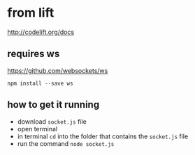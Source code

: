 # from lift
http://codelift.org/docs

## requires ws
https://github.com/websockets/ws

```
npm install --save ws
```

## how to get it running
- download `socket.js` file
- open terminal
- in terminal `cd` into the folder that contains the `socket.js` file
- run the command `node socket.js`
